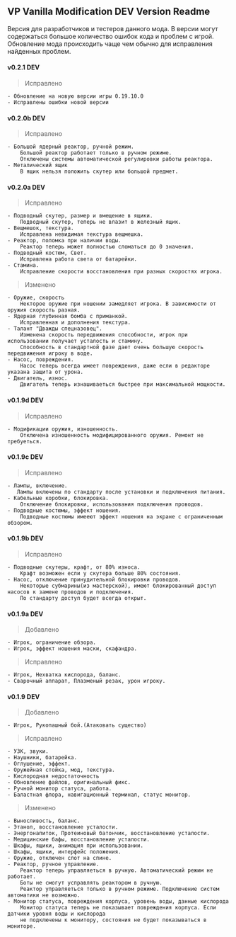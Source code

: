 ## VP Vanilla Modification DEV Version Readme

Версия для разработчиков и тестеров данного мода. 
В версии могут содержаться большое количество ошибок кода и проблем с игрой. 
Обновление мода происходить чаще чем обычно для исправления найденных проблем.

#### v0.2.1 DEV

> Исправлено

    - Обновление на новую версии игры 0.19.10.0
	- Исправлены ошибки новой версии
		
#### v0.2.0b DEV

> Исправлено

    - Большой ядерный реактор, ручной режим.
	    Большой реактор работает только в ручном режиме. 
		Отключены системы автоматической регулировки работы реактора.
	- Металический ящик
	    В ящик нельзя положить скутер или большой предмет.


#### v0.2.0a DEV

> Исправлено

    - Подводный скутер, размер и вмещение в ящики.
	    Подводный скутер, теперь не влазит в железный ящик.
	- Вещмешок, текстура.
	    Исправлена невидимая текстура вещмешка.
	- Реактор, поломка при наличии воды.
	    Реактор теперь может полностью сломаться до 0 значения.
    - Подводный костюм, Свет.
        Исправлена работа света от батарейки.
	- Стамина.
	    Исправление скорости восстановления при разных скоростях игрока.
		
> Изменено
    
    - Оружие, скорость
        Некторое оружие при ношении замедляет игрока. В зависимости от оружия скорость разная.
    - Ядерная глубинная бомба с приманкой.
        Исправленная и дополнения текстура.	
	- Талант "Дважды спецназовец".
	    Изменена скорость передвижения способности, игрок при использовании получает усталость и стамину.
		Способность в стандартной фазе дает очень большую скорость передвижения игроку в воде.
	- Насос, повреждения.
	    Насос теперь всегда имеет повреждения, даже если в редакторе указана защита от урона.
	- Двигатель, износ.
	    Двигатель теперь изнашиваеться быстрее при максимальной мощности.
		
#### v0.1.9d DEV

> Исправлено

    - Модификации оружия, изношенность.
	    Отключена изношенность модифицированного оружия. Ремонт не требуеться.

#### v0.1.9c DEV

> Исправлено

    - Лампы, включение.
	   Лампы включены по стандарту после установки и подключения питания.
    - Кабельные коробки, блокировка.
	    Отключение блокировки, использования подключения проводов.
	- Подводные костюмы, эффект ношения.
	    Подводные костюмы имееют эффект ношения на экране с ограниченным обзором.
	  
#### v0.1.9b DEV

> Исправлено 

    - Подводные скутеры, крафт, от 80% износа.
	    Крафт возможен если у скутера больше 80% состояния.
	- Насос, отключение принудительной блокировки проводов.
	    Некоторые субмарины(из мастерской), имеют блокированный доступ насосов к замене проводов и подключения.
		По стандарту доступ будет всегда открыт.
		
#### v0.1.9a DEV

> Добавлено

    - Игрок, ограничение обзора.
	- Игрок, эффект ношения маски, скафандра.

> Исправлено 
 
    - Игрок, Нехватка кислорода, баланс.
	- Сварочный аппарат, Плазменый резак, урон игроку.

#### v0.1.9 DEV
 
> Добавлено

    - Игрок, Рукопашный бой.(Атаковать существо)	
	
> Исправлено 

    - УЗК, звуки.
    - Наушники, батарейка.
    - Оглушение, эффект.
	- Оружейная стойка, мод, текстура.
	- Кислородная недостаточность
	- Обновление файлов, оригинальный фикс.
	- Ручной монитор статуса, работа.
	- Баластная флора, навигационный терминал, статус монитор.
	
> Изменено	

    - Выносливость, баланс.
    - Этанол, восстановление усталости.
    - Энергонапиток, Протеиновый батончик, восстановление усталости.
	- Медицинские бафы, восстановление усталости.
	- Шкафы, ящики, анимация при использовании.
	- Шкафы, ящики, интерфейс положения.
	- Оружие, отключен слот на спине.
	- Реактор, ручное управление.
	    Реактор теперь управляеться в ручную. Автоматический режим не работает.
		Боты не смогут усправлять реактором в ручную.
		Реактор управляеться только в ручном режиме. Подключение систем автоматики не возможно.
	- Монитор статуса, повреждения корпуса, уровень воды, данные кислорода
        Монитор статуса теперь не показывает повреждения корпуса. Если датчики уровня воды и кислорода
        не подключены к монитору, состояния не будет показываться в мониторе.		
